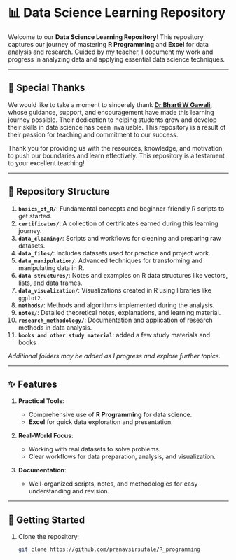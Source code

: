 # 📊 Data Science Learning Repository  

Welcome to our **Data Science Learning Repository**! This repository captures our journey of mastering **R Programming** and **Excel** for data analysis and research. Guided by my teacher, I document my work and progress in analyzing data and applying essential data science techniques.  

---

## 🙏 Special Thanks

We would like to take a moment to sincerely thank **[Dr Bharti W Gawali](https://bamu.irins.org/profile/57209)**, whose guidance, support, and encouragement have made this learning journey possible. Their dedication to helping students grow and develop their skills in data science has been invaluable. This repository is a result of their passion for teaching and commitment to our success.  

Thank you for providing us with the resources, knowledge, and motivation to push our boundaries and learn effectively. This repository is a testament to your excellent teaching!

---

## 📂 Repository Structure  

1. **`basics_of_R/`**: Fundamental concepts and beginner-friendly R scripts to get started.  
2. **`certificates/`**: A collection of certificates earned during this learning journey.  
3. **`data_cleaning/`**: Scripts and workflows for cleaning and preparing raw datasets.  
4. **`data_files/`**: Includes datasets used for practice and project work.  
5. **`data_manipulation/`**: Advanced techniques for transforming and manipulating data in R.  
6. **`data_structures/`**: Notes and examples on R data structures like vectors, lists, and data frames.  
7. **`data_visualization/`**: Visualizations created in R using libraries like `ggplot2`.  
8. **`methods/`**: Methods and algorithms implemented during the analysis.  
9. **`notes/`**: Detailed theoretical notes, explanations, and learning material.  
10. **`research_methodology/`**: Documentation and application of research methods in data analysis.
11. **`books and other study material`**: added a few study materials and books

*Additional folders may be added as I progress and explore further topics.*  

---

## ✨ Features  

1. **Practical Tools**:  
   - Comprehensive use of **R Programming** for data science.  
   - **Excel** for quick data exploration and presentation.  

2. **Real-World Focus**:  
   - Working with real datasets to solve problems.  
   - Clear workflows for data preparation, analysis, and visualization.  

3. **Documentation**:  
   - Well-organized scripts, notes, and methodologies for easy understanding and revision.  

---

## 🚀 Getting Started  

1. Clone the repository:  
   ```bash
   git clone https://github.com/pranavsirsufale/R_programming
